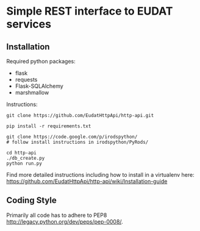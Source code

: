 Simple REST interface to EUDAT services
=======================================

Installation
------------

Required python packages:

- flask
- requests
- Flask-SQLAlchemy
- marshmallow


Instructions:

    git clone https://github.com/EudatHttpApi/http-api.git

    pip install -r requirements.txt

    git clone https://code.google.com/p/irodspython/
    # follow install instructions in irodspython/PyRods/

    cd http-api
    ./db_create.py
    python run.py

Find more detailed instructions including how to install in a virtualenv here:
https://github.com/EudatHttpApi/http-api/wiki/Installation-guide


Coding Style
------------
Primarily all code has to adhere to PEP8 http://legacy.python.org/dev/peps/pep-0008/.
